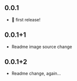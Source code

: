 ## 0.0.1

- 🎉 first release!

## 0.0.1+1

- Readme image source change

## 0.0.1+2

- Readme change, again...

